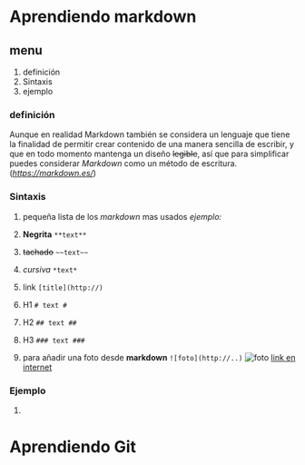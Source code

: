 # Aprendiendo __markdown__  #
## menu ##
1. definición
1. Sintaxis
1. ejemplo

### definición ###
Aunque en realidad Markdown también se considera un lenguaje que tiene la finalidad de permitir crear contenido de una manera sencilla de escribir, y que en todo momento mantenga un diseño ~~legible~~, así que para simplificar puedes considerar *Markdown* como un método de escritura. (*https://markdown.es/*)

### Sintaxis ###
1.  pequeña lista de los *markdown* mas usados _ejemplo:_
  1. **Negrita**  `**text**`
  1. ~~tachado~~  `~~text~~`
  1. *cursiva* `*text*`
  1. link `[title](http://)`
  1. H1 `# text #`
  1. H2 `## text ##`
  1. H3 `### text ###`


1. para añadir una foto desde **markdown** `![foto](http://..)` ![foto](https://s-media-cache-ak0.pinimg.com/originals/0e/9b/c2/0e9bc208e1ad1fc03fdde5d1eecba64a.jpg) [link en internet ](https://s-media-cache-ak0.pinimg.com/originals/0e/9b/c2/0e9bc208e1ad1fc03fdde5d1eecba64a.jpg)
### Ejemplo ###
1.
# Aprendiendo __Git__  #
